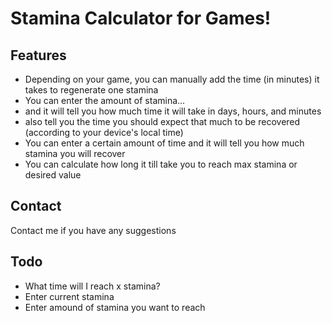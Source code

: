 # Stamina Calculator for Games!

## Features
* Depending on your game, you can manually add the time (in minutes) it takes to regenerate one stamina
* You can enter the amount of stamina...
 * and it will tell you how much time it will take in days, hours, and minutes
 * also tell you the time you should expect that much to be recovered (according to your device's local time)
* You can enter a certain amount of time and it will tell you how much stamina you will recover
* You can calculate how long it till take you to reach max stamina or desired value

## Contact
Contact me if you have any suggestions

## Todo 
* What time will I reach x stamina?
 * Enter current stamina
 * Enter amound of stamina you want to reach